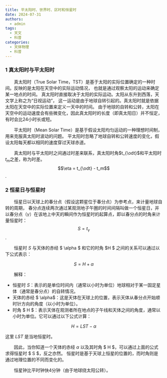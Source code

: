 ```yaml
---
title: 平太阳时、世界时、区时和恒星时
date: 2024-07-31
authors:
  - admin
tags:
  - 天文
  - 科普
categories:
  - 天体物理
  - 科普
---
```


### 1 真太阳时与平太阳时

&emsp;&emsp;真太阳时（True Solar Time，TST）是基于太阳的实际位置确定的一种时间。反映的是太阳在天空中的实际运动情况，
也就是通过观察太阳的运动来确定某一地点的时间。 真太阳时直接取决于太阳的实际运动。太阳从东升到西落，天文学上称之为“日视运动”，
这一运动是由于地球自转引起的。真太阳时就是依据太阳在天空中的实际位置来定义一天中的时间。
由于地球的自转和公转，太阳在天空中的运动速度会有些微变化，因此真太阳时的长度（即真太阳日）并不恒定，有时会比24小时长或短。

&emsp;&emsp;平太阳时（Mean Solar Time）是基于假设太阳均匀运动的一种理想时间制，用来克服真太阳时波动的问题。
平太阳时忽略了地球自转和公转速度的变化，假设太阳每天都以相同的速度穿过天球赤道。

&emsp;&emsp;真太阳时与平太阳时之间通过时差来联系，真太阳时角$t_{\odt}$和平太阳时$t_m$之差，称为时差。
$$\eta = t_{\odt} - t_m$$.

### 2 恒星日与恒星时

&emsp;&emsp;恒星日以天球上的春分点（假设这颗星位于春分点）为参考点，来计量地球自转的周期，
春分点连续两次通过某观测地子午圈的时间间隔叫做一个恒星日，并以春分点（$\gamma$）在该地上中天的瞬间作为恒星时的起算点，即以春分点的时角来计量恒星时：
$$S = t_{\gamma}$$.

&emsp;&emsp;恒星时 $S$ 与天体的赤经 $ \alpha $ 和它的时角 $H $ 之间的关系可以通过以下公式表示：

$$
S = H + \alpha
$$

&emsp;&emsp;解释：
- 恒星时 $S$：表示的是单位时间内（通常以小时为单位）地球相对于某一固定星体（通常是春分点）的自转情况。
- 天体的赤经 $ \alpha$：这是天体在天球上的位置，表示天体从春分点开始顺时针方向的角度（以小时为单位）。
- 时角 $ H $：表示天体在观测者所在地点的子午线和天体之间的角度，通常以小时为单位。它可以通过以下公式计算：

$$
H = LST - \alpha
$$

这里 $LST$ 是当地恒星时。

&emsp;&emsp;因此，当你知道一个天体的赤经 $\alpha$ 以及其时角 $ H $，可以通过上面的公式求得恒星时 $ S $，反之亦然。
恒星时是基于天球上恒星的位置的，而时角则是通过地理位置的不同而变化的。 

&emsp;&emsp;恒星钟比平时钟快4分钟（由于地球绕太阳公转）。
